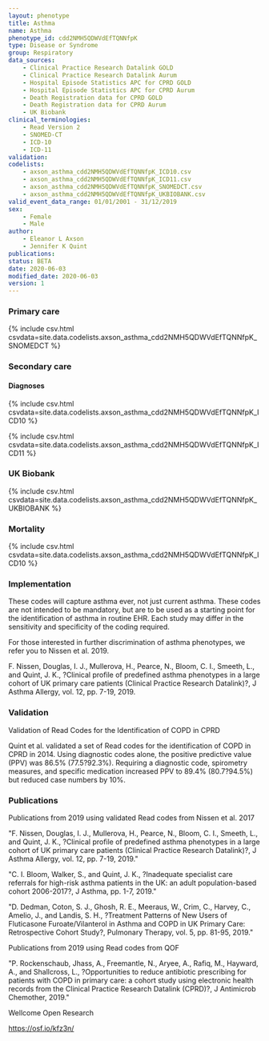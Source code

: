 ```yaml
---
layout: phenotype
title: Asthma
name: Asthma
phenotype_id: cdd2NMH5QDWVdEfTQNNfpK 
type: Disease or Syndrome
group: Respiratory
data_sources: 
    - Clinical Practice Research Datalink GOLD
    - Clinical Practice Research Datalink Aurum
    - Hospital Episode Statistics APC for CPRD GOLD
    - Hospital Episode Statistics APC for CPRD Aurum
    - Death Registration data for CPRD GOLD
    - Death Registration data for CPRD Aurum
    - UK Biobank
clinical_terminologies: 
    - Read Version 2
    - SNOMED-CT
    - ICD-10
    - ICD-11
validation: 
codelists:
    - axson_asthma_cdd2NMH5QDWVdEfTQNNfpK_ICD10.csv
    - axson_asthma_cdd2NMH5QDWVdEfTQNNfpK_ICD11.csv
    - axson_asthma_cdd2NMH5QDWVdEfTQNNfpK_SNOMEDCT.csv
    - axson_asthma_cdd2NMH5QDWVdEfTQNNfpK_UKBIOBANK.csv
valid_event_data_range: 01/01/2001 - 31/12/2019
sex: 
    - Female
    - Male
author: 
    - Eleanor L Axson
    - Jennifer K Quint
publications: 
status: BETA
date: 2020-06-03
modified_date: 2020-06-03
version: 1
---
```


### Primary care 
{% include csv.html csvdata=site.data.codelists.axson_asthma_cdd2NMH5QDWVdEfTQNNfpK_SNOMEDCT %}

### Secondary care 

#### Diagnoses 
{% include csv.html csvdata=site.data.codelists.axson_asthma_cdd2NMH5QDWVdEfTQNNfpK_ICD10 %}

{% include csv.html csvdata=site.data.codelists.axson_asthma_cdd2NMH5QDWVdEfTQNNfpK_ICD11 %}

### UK Biobank

{% include csv.html csvdata=site.data.codelists.axson_asthma_cdd2NMH5QDWVdEfTQNNfpK_UKBIOBANK %}

### Mortality

{% include csv.html csvdata=site.data.codelists.axson_asthma_cdd2NMH5QDWVdEfTQNNfpK_ICD10 %}

### Implementation

These codes will capture asthma ever, not just current asthma. These codes are not intended to be mandatory, but are to be used as a starting point for the identification of asthma in routine EHR. Each study may differ in the sensitivity and specificity of the coding required.

For those interested in further discrimination of asthma phenotypes, we refer you to Nissen et al. 2019.

F. Nissen, Douglas, I. J., Mullerova, H., Pearce, N., Bloom, C. I., Smeeth, L., and Quint, J. K., ?Clinical profile of predefined asthma phenotypes in a large cohort of UK primary care patients (Clinical Practice Research Datalink)?, J Asthma Allergy, vol. 12, pp. 7-19, 2019.

### Validation

Validation of Read Codes for the Identification of COPD in CPRD

Quint et al. validated a set of Read codes for the identification of COPD in CPRD in 2014. Using diagnostic codes alone, the positive predictive value (PPV) was 86.5% (77.5?92.3%). Requiring a diagnostic code, spirometry measures, and specific medication increased PPV to 89.4% (80.7?94.5%) but reduced case numbers by 10%.

### Publications

Publications from 2019 using validated Read codes from Nissen et al. 2017

"F. Nissen, Douglas, I. J., Mullerova, H., Pearce, N., Bloom, C. I., Smeeth, L., and Quint, J. K., ?Clinical profile of predefined asthma phenotypes in a large cohort of UK primary care patients (Clinical Practice Research Datalink)?, J Asthma Allergy, vol. 12, pp. 7-19, 2019."

"C. I. Bloom, Walker, S., and Quint, J. K., ?Inadequate specialist care referrals for high-risk asthma patients in the UK: an adult population-based cohort 2006-2017?, J Asthma, pp. 1-7, 2019."

"D. Dedman, Coton, S. J., Ghosh, R. E., Meeraus, W., Crim, C., Harvey, C., Amelio, J., and Landis, S. H., ?Treatment Patterns of New Users of Fluticasone Furoate/Vilanterol in Asthma and COPD in UK Primary Care: Retrospective Cohort Study?, Pulmonary Therapy, vol. 5, pp. 81-95, 2019."

Publications from 2019 using Read codes from QOF

"P. Rockenschaub, Jhass, A., Freemantle, N., Aryee, A., Rafiq, M., Hayward, A., and Shallcross, L., ?Opportunities to reduce antibiotic prescribing for patients with COPD in primary care: a cohort study using electronic health records from the Clinical Practice Research Datalink (CPRD)?, J Antimicrob Chemother, 2019."

Wellcome Open Research

https://osf.io/kfz3n/



